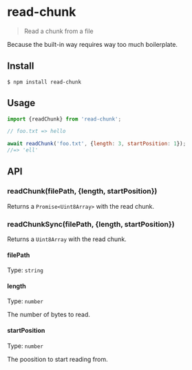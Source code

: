 # read-chunk

> Read a chunk from a file

Because the built-in way requires way too much boilerplate.

## Install

```
$ npm install read-chunk
```

## Usage

```js
import {readChunk} from 'read-chunk';

// foo.txt => hello

await readChunk('foo.txt', {length: 3, startPosition: 1});
//=> 'ell'
```

## API

### readChunk(filePath, {length, startPosition})

Returns a `Promise<Uint8Array>` with the read chunk.

### readChunkSync(filePath, {length, startPosition})

Returns a `Uint8Array` with the read chunk.

#### filePath

Type: `string`

#### length

Type: `number`

The number of bytes to read.

#### startPosition

Type: `number`

The poosition to start reading from.
